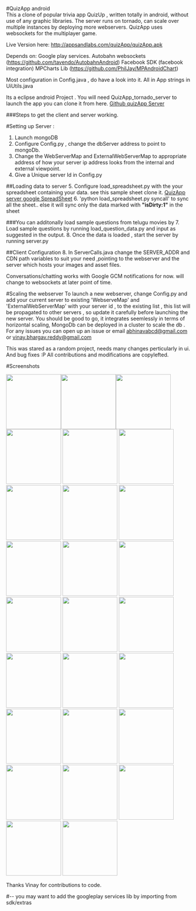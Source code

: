 #QuizApp android  
This a  clone of popular trivia app QuizUp , written totally in android, without use of any graphic libraries.
The server runs on tornado, can scale over multiple instances by deploying more webservers.
QuizApp uses websockets for the multiplayer game.


Live Version here:
http://appsandlabs.com/quizApp/quizApp.apk

Depends on:
	Google play services.
	Autobahn websockets (https://github.com/tavendo/AutobahnAndroid)
	Facebook SDK (facebook integration)
	MPCharts Lib (https://github.com/PhilJay/MPAndroidChart)


Most configuration in Config.java , do have a look into it.
All in App strings in UiUtils.java




Its a eclipse android Project . You will need QuizApp_tornado_server to launch the app you can clone it from here.
[Github quizApp Server](https://github.com/abhinavabcd/QuizApp_server)

###Steps to get the client and server working.

#Setting up Server :
1. Launch mongoDB
2. Configure Config.py , change the dbServer address to point to mongoDb.
3. Change the WebServerMap and ExternalWebServerMap to appropriate address of how your server ip address looks from the internal and external viewpoint.
4. Give a Unique server Id in Config.py

##Loading data to server
5. Configure load_spreadsheet.py with the your spreadsheet containing your data. see this sample sheet clone it.
[QuizApp server google SpreadSheet](https://docs.google.com/spreadsheets/d/1fXS6D8crBo9p-xWyFG4keqHI5P8-9qqi230IKlcw5Iw/edit?usp=sharing)
6. 'python load_spreadsheet.py syncall'    to sync all the sheet.. else it will sync only the data marked with <b>"isDirty:1"</b> in the sheet

###You can additonally load sample questions from telugu movies by
7. Load sample questions by running load_question_data.py and input as suggested in the output.
8. Once the data is loaded , start the server by running server.py

##Client Configuration
8. In ServerCalls.java change the SERVER_ADDR and CDN path variables to suit your need ,pointing to the webserver and the server which hosts your images and asset files.

Conversations/chatting works with Google GCM notifications for now. will change to websockets at later point of time.

#Scaling the webserver
To launch a new webserver, change Config.py and add your current server to existing 'WebserveMap' and 'ExternalWebServerMap' with your server id ,  to the existing list , this list will be propagated to other servers , so update it carefully before launching the new server. 
You should be good to go, it integrates seemlessly in terms of horizontal scaling, MongoDb can be deployed in a cluster to scale the db .
For any issues you can open up an issue or email abhinavabcd@gmail.com or vinay.bhargav.reddy@gmail.com

This was stared as a random project, needs many changes perticularly in ui. And bug fixes :P 
All contributions and modifications are copylefted.

#Screenshots

<img src="https://cloud.githubusercontent.com/assets/1831581/5027671/aec315ca-6b57-11e4-83fb-064169bcad69.png" width="150px" /><img src="https://cloud.githubusercontent.com/assets/1831581/5027672/aec36f70-6b57-11e4-90dd-9d267d5b2a43.png" width="150px" /><img src="https://cloud.githubusercontent.com/assets/1831581/5027673/aec6452e-6b57-11e4-9cac-3735bd2f3da9.png" width="150px" /> <img src="https://cloud.githubusercontent.com/assets/1831581/5027675/aecdd190-6b57-11e4-942d-0dc99a515e6a.png" width="150px" /> <img src="https://cloud.githubusercontent.com/assets/1831581/5027674/aecdd80c-6b57-11e4-984a-8f7bbd256381.png" width="150px" /> <img src="https://cloud.githubusercontent.com/assets/1831581/5027676/aece3c34-6b57-11e4-9dcd-800cd67bb31b.png" width="150px" /> <img src="https://cloud.githubusercontent.com/assets/1831581/5027677/aeebc0d8-6b57-11e4-8a19-995d9d4eff95.png" width="150px" /> <img src="https://cloud.githubusercontent.com/assets/1831581/5027678/aeecf868-6b57-11e4-9dba-9e502224c270.png" width="150px" /> <img src="https://cloud.githubusercontent.com/assets/1831581/5027680/aef1165a-6b57-11e4-8478-f8ab24c0b481.png" width="150px" /> <img src="https://cloud.githubusercontent.com/assets/1831581/5027679/aeed3bc0-6b57-11e4-8040-5359966457d6.png" width="150px" /> <img src="https://cloud.githubusercontent.com/assets/1831581/5027684/aefa3ae6-6b57-11e4-9051-000e74a61ac0.png" width="150px" /> <img src="https://cloud.githubusercontent.com/assets/1831581/5027687/aefd51d6-6b57-11e4-95cf-80592e88ac5f.png" width="150px" /> <img src="https://cloud.githubusercontent.com/assets/1831581/5027682/aef993fc-6b57-11e4-9356-fe56b03fa9fc.png" width="150px" /> <img src="https://cloud.githubusercontent.com/assets/1831581/5027681/aef499ec-6b57-11e4-90ef-b576a4ecf53d.png" width="150px" /> <img src="https://cloud.githubusercontent.com/assets/1831581/5027683/aefa4d56-6b57-11e4-828c-f6f8bf4ff6ea.png" width="150px" /> <img src="https://cloud.githubusercontent.com/assets/1831581/5027685/aefae298-6b57-11e4-82df-6623540eec52.png" width="150px" /> <img src="https://cloud.githubusercontent.com/assets/1831581/5027686/aefd05dc-6b57-11e4-942b-681fc0504b99.png" width="150px" /> <img src="https://cloud.githubusercontent.com/assets/1831581/5027688/af03e208-6b57-11e4-9e26-7789b7da5dda.png" width="150px" /> <img src="https://cloud.githubusercontent.com/assets/1831581/5027689/af198716-6b57-11e4-999b-10eb5dcac85b.png" width="150px" /> <img src="https://cloud.githubusercontent.com/assets/1831581/5027690/af1a3d3c-6b57-11e4-98d2-d8262e4319de.png" width="150px" /> <img src="https://cloud.githubusercontent.com/assets/1831581/5027691/af1f718a-6b57-11e4-8c42-71a0d62894d9.png" width="150px" /> <img src="https://cloud.githubusercontent.com/assets/1831581/5027692/af24fc0e-6b57-11e4-8b61-b0c35f364b1d.png" width="150px" /> <img src="https://cloud.githubusercontent.com/assets/1831581/5027694/af28c000-6b57-11e4-87e1-95c395027d93.png" width="150px" /> <img src="https://cloud.githubusercontent.com/assets/1831581/5027693/af28273a-6b57-11e4-85f9-4a7a4eae2c5b.png" width="150px" /> <img src="https://cloud.githubusercontent.com/assets/1831581/5027695/af346ab8-6b57-11e4-89e6-8a6d0f1179d2.png" width="150px" /> <img src="https://cloud.githubusercontent.com/assets/1831581/5027696/b2b97a34-6b57-11e4-9923-42f90ca5c29f.png" width="150px" />


Thanks Vinay for contributions to code.

#--
you may want to add the googleplay services lib by importing from sdk/extras


